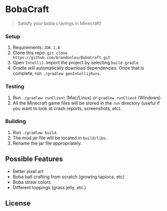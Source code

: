 # BobaCraft

> Satisfy your boba cravings in Minecraft!

### Setup
1. Requirements: `JDK 1.8`
2. Clone this repo: `git clone https://github.com/brandonlou/BobaCraft.git`
3. Open `IntelliJ`. Import the project by selecting `build.gradle`.
2. Gradle will automatically download dependencies. Once that is complete, run `./gradlew genIntellijRuns`.

### Testing
1. Run `./gradlew runClient` (Mac/Linux) or `gradlew runClient` (Windows).
2. All the Minecraft game files will be stored in the `run` directory (useful if you want to look at crash reports,
screenshots, etc).

### Building
1. Run `./gradlew build`.
2. The mod jar file will be located in `build/libs`.
3. Rename the jar file appropriately.

## Possible Features
* Better pixel art
* Boba ball crafting from scratch (growing tapioca, etc)
* Boba straw colors
* Different toppings (grass jelly, etc.)

## License